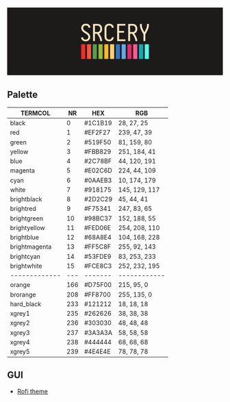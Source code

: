 ![title](assets/title.png)

## Palette

TERMCOL       | NR  | HEX     | RGB
------------- | --- | ------- | ------------
black         |  0  | #1C1B19 | 28,  27,  25
red           |  1  | #EF2F27 | 239, 47, 39
green         |  2  | #519F50 | 81,  159, 80
yellow        |  3  | #FBB829 | 251, 184, 41
blue          |  4  | #2C78BF | 44, 120, 191
magenta       |  5  | #E02C6D | 224, 44,  109
cyan          |  6  | #0AAEB3 | 10, 174, 179
white         |  7  | #918175 | 145, 129, 117
brightblack   |  8  | #2D2C29 | 45, 44, 41
brightred     |  9  | #F75341 | 247, 83, 65
brightgreen   |  10 | #98BC37 | 152, 188, 55
brightyellow  |  11 | #FED06E | 254, 208, 110
brightblue    |  12 | #68A8E4 | 104, 168, 228
brightmagenta |  13 | #FF5C8F | 255, 92, 143
brightcyan    |  14 | #53FDE9 | 83, 253, 233
brightwhite   |  15 | #FCE8C3 | 252, 232, 195
------------- | --- | ------- | ------------
orange        | 166 | #D75F00 |  215, 95, 0 |
brorange      | 208 | #FF8700 | 255, 135, 0
hard_black    | 233 | #121212 | 18, 18, 18
xgrey1        | 235 | #262626 | 38, 38, 38
xgrey2        | 236 | #303030 | 48, 48, 48
xgrey3        | 237 | #3A3A3A | 58, 58, 58
xgrey4        | 238 | #444444 | 68, 68, 68
xgrey5        | 239 | #4E4E4E | 78, 78, 78

## GUI
* [Rofi theme](https://github.com/roosta/contrib-srcery/tree/master/gui/rofi)
